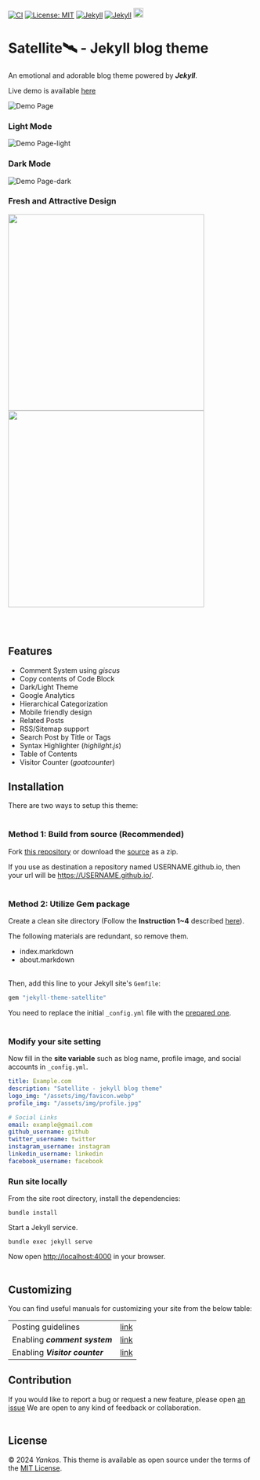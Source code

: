 [![CI](https://img.shields.io/badge/Github%20Pages-passing-gold.svg?logo=github)](ci)
[![License: MIT](https://img.shields.io/badge/License-MIT-orange.svg)](https://opensource.org/licenses/MIT)
[![Jekyll](https://img.shields.io/badge/jekyll-%3E%3D%204.3.2-green.svg)](https://jekyllrb.com/)
[![Jekyll](https://img.shields.io/badge/gem%20version-3.2.33-blue.svg)](gem)
<a href="https://jekyll-themes.com/[GITHUB USER NAME]/[GITHUB REPOSITORY NAME]">
  <img
    src="https://img.shields.io/badge/featured%20on-JT-red.svg"
    height="20"
    alt="Jekyll Themes Shield"
  />
</a>

# Satellite🛰️ - Jekyll blog theme
An emotional and adorable blog theme powered by ***Jekyll***. 

Live demo is available [here](https://byanko55.github.io)

![Demo Page](https://i.ibb.co/h1QF06V/demo.webp)

### Light Mode
![Demo Page-light](https://i.ibb.co/PtTbM1V/image-4.webp)

### Dark Mode
![Demo Page-dark](https://i.ibb.co/cY6hwG4/image-5.webp)

### Fresh and Attractive Design
<p>
<img src="https://i.ibb.co/4NwrTyj/image-2.webp" height="400px" align="center"/>
<img src="https://i.ibb.co/WvyBzkL/Animation.gif" height="400px" align="center"/>
</p>

<br></br>

## Features

* Comment System using *giscus*
* Copy contents of Code Block
* Dark/Light Theme
* Google Analytics
* Hierarchical Categorization
* Mobile friendly design
* Related Posts
* RSS/Sitemap support
* Search Post by Title or Tags
* Syntax Highlighter (*highlight.js*)
* Table of Contents
* Visitor Counter (*goatcounter*)


## Installation

There are two ways to setup this theme:
<br></br>

### Method 1: Build from source (Recommended)
Fork [this repository](https://github.com/byanko55/jekyll-theme-satellite) or download the [source](https://github.com/byanko55/jekyll-theme-satellite/releases) as a zip. 

If you use as destination a repository named USERNAME.github.io, then your url will be https://USERNAME.github.io/.
<br></br>

### Method 2: Utilize Gem package
Create a clean site directory (Follow the **Instruction 1~4** described [here](https://jekyllrb.com/docs/)).

The following materials are redundant, so remove them.
* index.markdown
* about.markdown
<br></br>

Then, add this line to your Jekyll site's `Gemfile`:

```bash
gem "jekyll-theme-satellite"
```

You need to replace the initial `_config.yml` file with the [prepared one](https://github.com/byanko55/jekyll-theme-satellite/blob/master/docs/_config.yml).
<br></br>

### Modify your site setting

Now fill in the **site variable** such as blog name, profile image, and social accounts in `_config.yml`.

```yml
title: Example.com
description: "Satellite - jekyll blog theme"
logo_img: "/assets/img/favicon.webp"
profile_img: "/assets/img/profile.jpg"

# Social Links
email: example@gmail.com
github_username: github
twitter_username: twitter
instagram_username: instagram
linkedin_username: linkedin
facebook_username: facebook
```


### Run site locally

From the site root directory, install the dependencies:

```
bundle install
```


Start a Jekyll service.

```
bundle exec jekyll serve
```

Now open [http://localhost:4000](http://localhost:4000) in your browser.
<br></br>

## Customizing

You can find useful manuals for customizing your site from the below table:

|||
|---|---|
|Posting guidelines|[link](https://github.com/byanko55/jekyll-theme-satellite/blob/master/docs/Posting%20Guide.md)|
|Enabling ***comment system***|[link](https://github.com/byanko55/jekyll-theme-satellite/blob/master/docs/Comment%20System.md)|
|Enabling ***Visitor counter***|[link](https://github.com/byanko55/jekyll-theme-satellite/blob/master/docs/Visitor%20Counter.md)|

## Contribution
If you would like to report a bug or request a new feature, please open [an issue](https://github.com/byanko55/jekyll-theme-satellite/issues) We are open to any kind of feedback or collaboration.
<br></br>

## License
© 2024 *Yankos*. This theme is available as open source under the terms of the [MIT License](https://opensource.org/license/mit/).